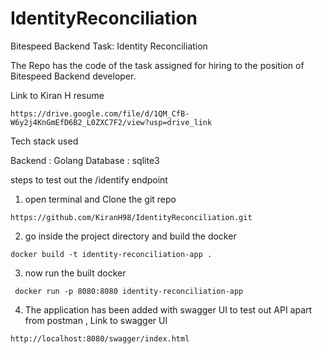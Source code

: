 # IdentityReconciliation
Bitespeed Backend Task: Identity Reconciliation

The Repo has the code of the task assigned for hiring to the position of Bitespeed Backend developer.

Link to Kiran H resume 
```
https://drive.google.com/file/d/1QM_CfB-W6y2j4KnGmEfD6B2_L0ZXC7F2/view?usp=drive_link
```

Tech stack used

Backend : Golang
Database : sqlite3 

steps to test out the /identify endpoint

1. open terminal and Clone the git repo 
```
https://github.com/KiranH98/IdentityReconciliation.git
```

2. go inside the project directory and build the docker 
```
docker build -t identity-reconciliation-app . 
```

3. now run the built docker 
```
 docker run -p 8080:8080 identity-reconciliation-app
```

4. The application has been added with swagger UI to test out API apart from postman , Link to swagger UI
```
http://localhost:8080/swagger/index.html
```

